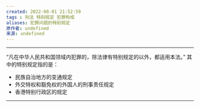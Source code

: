 ```yaml
---
created: 2022-08-01 21:52:59
tags : 刑法 特别规定 犯罪构成
aliases: 犯罪问题的特别规定
原作者: undefined
来源: undefined
---
```

---
“凡在中华人民共和国领域内犯罪的，除法律有特别规定的以外，都适用本法。”
其中的特别规定指的是：
* 民族自治地方的变通规定
* 外交特权和豁免权的外国人的刑事责任规定
* 香港特别行政区的规定

---

